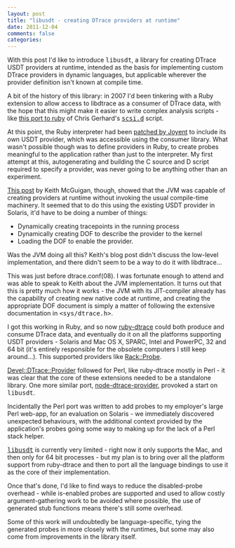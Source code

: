 ```yaml
---
layout: post
title: "libusdt - creating DTrace providers at runtime"
date: 2011-12-04
comments: false
categories: 
---
```


With this post I'd like to introduce <tt>libusdt</tt>, a library for
creating DTrace USDT providers at runtime, intended as the basis for
implementing custom DTrace providers in dynamic languages, but
applicable wherever the provider definition isn't known at compile
time.

A bit of the history of this library: in 2007 I'd been tinkering with
a Ruby extension to allow access to libdtrace as a consumer of DTrace
data, with the hope that this might make it easier to write complex
analysis scripts - like [this port to ruby](https://github.com/chrisa/ruby-dtrace/blob/master/examples/scsi.rb) of Chris Gerhard's
<tt>[scsi.d](http://blogs.oracle.com/chrisg/entry/scsi_d_script)</tt>
script.

At this point, the Ruby interpreter had been [patched by Joyent](http://joyeur.com/2007/05/07/dtrace-for-ruby-is-available/)
to include its
own USDT provider, which was accessible using the consumer
library. What wasn't possible though was to define providers in Ruby, to
create probes meaningful to the application rather than just to the
interpreter. My first attempt at this, autogenerating and building the
C source and D script required to specify a provider, was never going
to be anything other than an experiment.

[This post](http://blogs.oracle.com/kamg/entry/adding_user_defined_dtrace_probes)
by Keith McGuigan, though, showed that the JVM was capable of creating
providers at runtime without invoking the usual compile-time
machinery. It seemed that to do this using the existing USDT provider
in Solaris, it'd have to be doing a number of things:

 * Dynamically creating tracepoints in the running process
 * Dynamically creating DOF to describe the provider to the kernel
 * Loading the DOF to enable the provider.

Was the JVM doing all this? Keith's blog post didn't discuss the
low-level implementation, and there didn't seem to be a way to do it
with libdtrace...

This was just before dtrace.conf(08). I was fortunate enough to attend
and was able to speak to Keith about the JVM implementation. It turns
out that this is pretty much how it works - the JVM with its
JIT-compiler already has the capability of creating new native code at
runtime, and creating the appropriate DOF document is simply a matter
of following the extensive documentation in <tt><sys/dtrace.h></tt>.

I got this working in Ruby, and so now
[ruby-dtrace](https://github.com/chrisa/ruby-dtrace/) could both
produce and consume DTrace data, and eventually do it on all the
platforms supporting USDT providers - Solaris and Mac OS X, SPARC,
Intel and PowerPC, 32 and 64 bit (it's entirely responsible for the
obsolete computers I still keep around...). This supported providers
like [Rack::Probe](https://github.com/ecin/rack-probe).

[Devel::DTrace::Provider](https://github.com/chrisa/perl-dtrace/tree/master/Devel-DTrace-Provider)
followed for Perl, like ruby-dtrace mostly in Perl - it was clear that
the core of these extensions needed to be a standalone library. One
more similar port,
[node-dtrace-provider](https://github.com/chrisa/node-dtrace-provider),
provoked a start on <tt>libusdt</tt>.

Incidentally the Perl port was written to add probes to my employer's
large Perl web-app, for an evaluation on Solaris - we immediately
discovered unexpected behaviours, with the additional context provided
by the application's probes going some way to making up for the lack
of a Perl stack helper.

<tt>[libusdt](https://github.com/chrisa/libusdt/)</tt> is currently
very limited - right now it only supports the Mac, and then only for
64 bit processes - but my plan is to bring over all the platform
support from ruby-dtrace and then to port all the language bindings
to use it as the core of their implementation.

Once that's done, I'd like to find ways to reduce the disabled-probe
overhead - while is-enabled probes are supported and used to allow
costly argument-gathering work to be avoided where possible, the use
of generated stub functions means there's still some overhead. 

Some of this work will undoubtedly be language-specific, tying the
generated probes in more closely with the runtimes, but some may also
come from improvements in the library itself.
